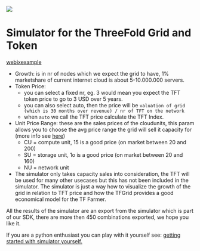 ![](https://wiki.threefold.io/img/tf_tde_intro.png)

# Simulator for the ThreeFold Grid and Token

[webixexample](simulator_configure_webix.html ':include :type=iframe width=100% height=550px frameBorder="0" scrolling="no" align="center"')

- Growth: is in nr of nodes which we expect the grid to have, 1% marketshare of current internet cloud is about 5-10.000.000 servers.
- Token Price: 
    - you can select a fixed nr, eg. 3 would mean you expect the TFT token price to go to 3 USD over 5 years.
    - you can also select auto, then the price will be ```valuation of grid (which is 30 months over revenue) / nr of TFT on the network```
    - when ```auto``` we call the TFT price calculate the TFT Index.
- Unit Price Range: these are the sales prices of the cloudunits, this param allows you to choose the avg price range the grid will sell it capacity for (more info see [here](cloud_units_4.md))
    - CU = compute unit, 15 is a good price (on market between 20 and 200)
    - SU = storage unit, 1o is a good price (on market between 20 and 160)
    - NU = network unit
- The simulator only takes capacity sales into consideration, the TFT will be used for many other usecases but this has not been included in the simulator. The simulator is just a way how to visualize the growth of the grid in relation to TFT price and how the TFGrid provides a good economical model for the TF Farmer.

All the results of the simulator are an export from the simulator which is part of our SDK, there are more then 450 combinations exported, we hope you like it.

If you are a python enthusiast you can play with it yourself see: [getting started with simulator yourself.](farming_simulate.md)

